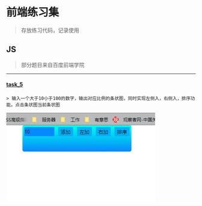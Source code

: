# 前端练习集

> 存放练习代码，记录使用

## JS
> 部分题目来自百度前端学院
---
 #### [task_5](https://github.com/zjy712/test/blob/master/js/js_5/js_5.html)

    > 输入一个大于10小于100的数字，输出对应比例的条状图，同时实现左侧入，右侧入，排序功能。点击条状图当前条状图
![image](https://github.com/zjy712/test/blob/master/js/js_5/js_5.gif) 